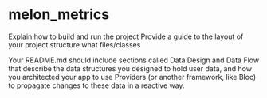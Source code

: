 # melon_metrics

Explain how to build and run the project
Provide a guide to the layout of your project structure what files/classes

Your README.md should include sections called Data Design and Data Flow that describe the data structures you designed to hold user data, and how you architected your app to use Providers (or another framework, like Bloc) to propagate changes to these data in a reactive way.
